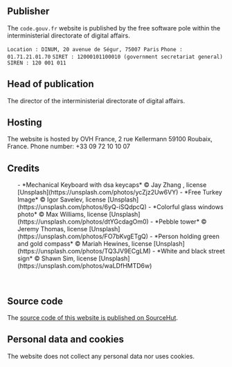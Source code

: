 ## Publisher

The `code.gouv.fr` website is published by the free software pole
within the interministerial directorate of digital affairs.

`Location : DINUM, 20 avenue de Ségur, 75007 Paris`
`Phone : 01.71.21.01.70`
`SIRET : 12000101100010 (government secretariat general)`
`SIREN : 120 001 011`

## Head of publication

The director of the interministerial directorate of digital affairs.

## Hosting

The website is hosted by OVH France, 2 rue Kellermann 59100 Roubaix, France.  Phone number: +33 09 72 10 10 07

## Credits

<ul>
- *Mechanical Keyboard with dsa keycaps* © Jay Zhang , license [Unsplash](https://unsplash.com/photos/ycZjz2Uw6VY)
- *Free Turkey Image* © Igor Savelev, license [Unsplash](https://unsplash.com/photos/6yQ-iSQdpcQ)
- *Colorful glass windows photo* © Max Williams, license [Unsplash](https://unsplash.com/photos/dtYGcdagOm0)
- *Pebble tower* © Jeremy Thomas, license [Unsplash](https://unsplash.com/photos/FO7bKvgETgQ)
- *Person holding green and gold compass* © Mariah Hewines, license [Unsplash](https://unsplash.com/photos/TQ3JV9ECgLM)
- *White and black street sign* © Shawn Sim, license [Unsplash](https://unsplash.com/photos/waLDfHMTD6w)
</ul>
<br>

## Source code

The [source code of this website is published on SourceHut](https://git.sr.ht/~etalab/code.gouv.fr).

## Personal data and cookies

The website does not collect any personal data nor uses cookies.
